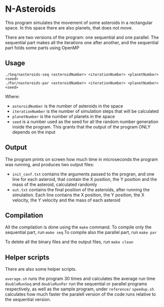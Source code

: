 # N-Asteroids

This program simulates the movement of some asteroids in a rectangular space. In this space there are also planets, that does not move.

There are two versions of the program: one sequential and one parallel. The sequential part makes all the iterations one after another, and the sequential part folds some parts using OpenMP

## Usage
```
./Seq/nasteroids-seq <asteroidNumber> <iterationNumber> <planetNumber> <seed>
./Par/nasteroids-par <asteroidNumber> <iterationNumber> <planetNumber> <seed>
```

Where:
- `asteroidNumber` is the number of asteroids in the space
- `iterationNumber` is the number of simulation steps that will be calculated
- `planetNumber` is the number of planets in the space
- `seed` is a number used as the seed for all the random number generation inside the program. This grants that the output of the program ONLY depends on the input

## Output
The program prints on screen how much time in microseconds the program was running, and produces two output files:
- `init_conf.txt` contains the arguments passed to the progran, and one line for each asteroid, that contain the X position, the Y position and the mass of the asteroid, calculated randomly
- `out.txt` contains the final position of the asteroids, after running the simulation. Each line contains the X position, the Y position, the X velocity, the Y velocity and the mass of each asteroid

## Compilation

All the compilation is done using the `make` command.
To compile only the sequential part, run `make seq`
To compile also the parallel part, run `make par`

To delete all the binary files and the output files, run `make clean`

## Helper scripts
There are also some helper scripts.

`average.sh` runs the program 30 times and calculates the average run time
`doubleRunSeq` and `doubleRunPar` run the sequential or parallel programs respectively, as well as the sample program, under `reference/`
`speedup.sh` calculates how much faster the paralell version of the code runs relative to the sequential version.

